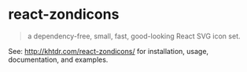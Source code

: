# react-zondicons

> a dependency-free, small, fast, good-looking React SVG icon set.

See: http://khtdr.com/react-zondicons/ for installation, usage, documentation, and examples.
